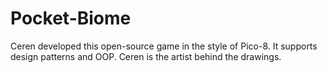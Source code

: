 # Pocket-Biome
Ceren developed this open-source game in the style of Pico-8. It supports design patterns and OOP. Ceren is the artist behind the drawings.
